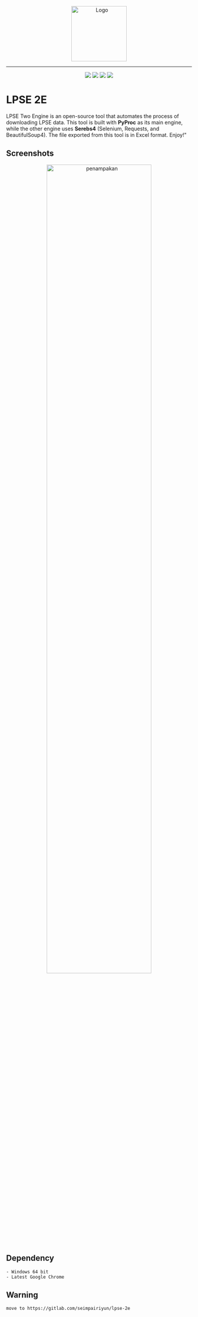 <div align="center">
  <img src="https://seimpairiyun.thedev.id/img/lpse2e.png" width="150px" alt="Logo">
</div>

---

<div align="center">
  <img src="https://img.shields.io/badge/Python-3.x-yellow.svg">
  <img src="https://img.shields.io/badge/Pyqt5-5.15.1-green.svg">
  <img src="https://img.shields.io/badge/License-MIT-red.svg">
  <img src="https://img.shields.io/badge/Tools-scrapping-blue"> 
</div>

# LPSE 2E

LPSE Two Engine is an open-source tool that automates the process of downloading LPSE data.
This tool is built with <b>PyProc</b> as its main engine, while the other engine uses <b>Serebs4</b> (Selenium, Requests, and BeautifulSoup4). The file exported from this tool is in Excel format. Enjoy!"

## Screenshots

<div align="center">
  <img src="https://i.ibb.co/ZKCyst6/lpse2e.png" width="75%" alt="penampakan">
</div>

## Dependency

```
- Windows 64 bit
- Latest Google Chrome
```

## Warning

```
move to https://gitlab.com/seimpairiyun/lpse-2e
```
